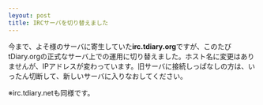 ```yaml
---
leyout: post
title: IRCサーバを切り替えました
---
```

今まで、よそ様のサーバに寄生していた**irc.tdiary.org**ですが、このたびtDiary.orgの正式なサーバ上での運用に切り替えました。ホスト名に変更はありませんが、IPアドレスが変わっています。旧サーバに接続しっぱなしの方は、いったん切断して、新しいサーバに入りなおしてください。

※irc.tdiary.netも同様です。

